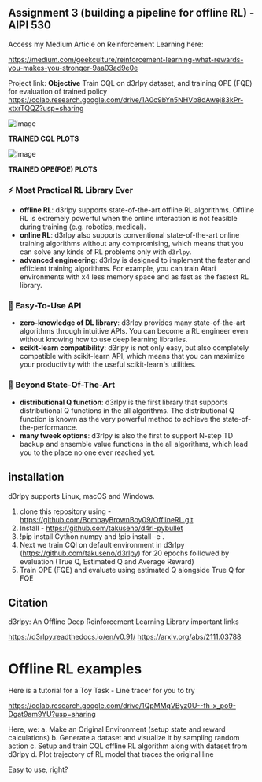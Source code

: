 ## Assignment 3 (building a pipeline for offline RL) - AIPI 530

Access my Medium Article on Reinforcement Learning here: 

https://medium.com/geekculture/reinforcement-learning-what-rewards-you-makes-you-stronger-9aa03ad9e0e

Project link: 
**Objective** Train CQL on d3rlpy dataset, and training OPE (FQE) for evaluation of trained policy
https://colab.research.google.com/drive/1A0c9bYn5NHVb8dAwej83kPr-xtxrTQQZ?usp=sharing

![image](https://user-images.githubusercontent.com/67541365/144878386-c89acac5-3038-4a7d-a963-05f710fe5bc1.png)

**TRAINED CQL PLOTS** 

![image](https://user-images.githubusercontent.com/67541365/144878660-dad69a58-209d-4047-9bcd-52aaff6b3f52.png)

**TRAINED OPE(FQE) PLOTS**

### :zap: Most Practical RL Library Ever
- **offline RL**: d3rlpy supports state-of-the-art offline RL algorithms. Offline RL is extremely powerful when the online interaction is not feasible during training (e.g. robotics, medical).
- **online RL**: d3rlpy also supports conventional state-of-the-art online training algorithms without any compromising, which means that you can solve any kinds of RL problems only with `d3rlpy`.
- **advanced engineering**: d3rlpy is designed to implement the faster and efficient training algorithms. For example, you can train Atari environments with x4 less memory space and as fast as the fastest RL library.

### :beginner: Easy-To-Use API
- **zero-knowledge of DL library**: d3rlpy provides many state-of-the-art algorithms through intuitive APIs. You can become a RL engineer even without knowing how to use deep learning libraries.
- **scikit-learn compatibility**: d3rlpy is not only easy, but also completely compatible with scikit-learn API, which means that you can maximize your productivity with the useful scikit-learn's utilities.

### :rocket: Beyond State-Of-The-Art
- **distributional Q function**: d3rlpy is the first library that supports distributional Q functions in the all algorithms. The distributional Q function is known as the very powerful method to achieve the state-of-the-performance.
- **many tweek options**: d3rlpy is also the first to support N-step TD backup and ensemble value functions in the all algorithms, which lead you to the place no one ever reached yet.


## installation
d3rlpy supports Linux, macOS and Windows.

1. clone this repository using - https://github.com/BombayBrownBoy09/OfflineRL.git
2. Install - https://github.com/takuseno/d4rl-pybullet
3. !pip install Cython numpy  and !pip install -e .
4. Next we train CQl on default environment in d3rlpy (https://github.com/takuseno/d3rlpy) for 20 epochs folllowed by evaluation (True Q, Estimated Q and Average Reward)
5. Train OPE (FQE) and evaluate using estimated Q alongside True Q  for FQE

## Citation 
d3rlpy: An Offline Deep Reinforcement Learning Library important links

https://d3rlpy.readthedocs.io/en/v0.91/
https://arxiv.org/abs/2111.03788

# Offline RL examples 
Here is a tutorial for a Toy Task - Line tracer for you to try

https://colab.research.google.com/drive/1QpMMqVByz0U--fh-x_po9-Dgat9am9YU?usp=sharing

Here, we:
a. Make an Original Environment (setup state and reward calculations)
b. Generate a dataset and visualize it by sampling random action
c. Setup and train CQL offline RL algorithm along with dataset from d3rlpy
d. Plot trajectory of RL model that traces the original line

Easy to use, right?
